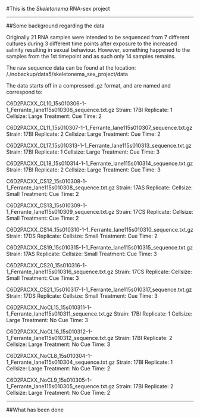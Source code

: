 
#This is the _Skeletonema_ RNA-sex project

____________________________________________________

##Some background regarding the data

Originally 21 RNA samples were intended to be sequenced from 7 different cultures during 3 different time points after exposure to the increased salinity resulting in sexual behaviour. However, something happened to the samples from the 1st timepoint and as such only 14 samples remains. 

The raw sequence data can be found at the location:
/./nobackup/data5/skeletonema_sex_project/data

The data starts off in a compressed .gz format, and are named and correspond to:

C6D2PACXX_CL10_15s010306-1-1_Ferrante_lane115s010306_sequence.txt.gz
Strain: 17BI
Replicate: 1
Cellsize: Large
Treatment: Cue
Time: 2

C6D2PACXX_CL11_15s010307-1-1_Ferrante_lane115s010307_sequence.txt.gz
Strain: 17BI
Replicate: 2
Cellsize: Large
Treatment: Cue
Time: 2

C6D2PACXX_CL17_15s010313-1-1_Ferrante_lane115s010313_sequence.txt.gz
Strain: 17BI
Replicate: 1
Cellsize: Large
Treatment: Cue
Time: 3

C6D2PACXX_CL18_15s010314-1-1_Ferrante_lane115s010314_sequence.txt.gz
Strain: 17BI
Replicate: 2
Cellsize: Large
Treatment: Cue
Time: 3

C6D2PACXX_CS12_15s010308-1-1_Ferrante_lane115s010308_sequence.txt.gz
Strain: 17AS
Replicate: 
Cellsize: Small
Treatment: Cue
Time: 2

C6D2PACXX_CS13_15s010309-1-1_Ferrante_lane115s010309_sequence.txt.gz
Strain: 17CS
Replicate:
Cellsize: Small
Treatment: Cue
Time: 2

C6D2PACXX_CS14_15s010310-1-1_Ferrante_lane115s010310_sequence.txt.gz
Strain: 17DS
Replicate:
Cellsize: Small
Treatment: Cue
Time: 2

C6D2PACXX_CS19_15s010315-1-1_Ferrante_lane115s010315_sequence.txt.gz
Strain: 17AS
Replicate:
Cellsize: Small
Treatment: Cue
Time: 3

C6D2PACXX_CS20_15s010316-1-1_Ferrante_lane115s010316_sequence.txt.gz
Strain: 17CS
Replicate: 
Cellsize: Small
Treatment: Cue
Time: 3

C6D2PACXX_CS21_15s010317-1-1_Ferrante_lane115s010317_sequence.txt.gz
Strain: 17DS
Replicate:
Cellsize: Small
Treatment: Cue
Time: 3

C6D2PACXX_NoCL15_15s010311-1-1_Ferrante_lane115s010311_sequence.txt.gz
Strain: 17BI
Replicate: 1
Cellsize: Large
Treatment: No Cue
Time: 3

C6D2PACXX_NoCL16_15s010312-1-1_Ferrante_lane115s010312_sequence.txt.gz
Strain: 17BI
Replicate: 2
Cellsize: Large
Treatment: No Cue
Time: 3

C6D2PACXX_NoCL8_15s010304-1-1_Ferrante_lane115s010304_sequence.txt.gz
Strain: 17BI
Replicate: 1
Cellsize: Large
Treatment: No Cue
Time: 2

C6D2PACXX_NoCL9_15s010305-1-1_Ferrante_lane115s010305_sequence.txt.gz
Strain: 17BI
Replicate: 2
Cellsize: Large
Treatment: No Cue
Time: 2

___________________________________________________

##What has been done
